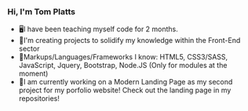 ### Hi, I'm Tom Platts

<ul>
  <li>🖥️I have been teaching myself code for 2 months.
  <li>💬I'm creating projects to solidify my knowledge within the Front-End sector
  <li>🌱Markups/Languages/Frameworks I know: HTML5, CSS3/SASS, JavaScript, Jquery, Bootstrap, Node.JS (Only for modules at the moment)
  <li>🔭I am currently working on a Modern Landing Page as my second project for my porfolio website! Check out the landing page in my repositories!
<ul>

<!--
**TPlatts04/TPlatts04** is a ✨ _special_ ✨ repository because its `README.md` (this file) appears on your GitHub profile.

Here are some ideas to get you started:

- 🔭 I’m currently working on ...
- 🌱 I’m currently learning ...
- 👯 I’m looking to collaborate on ...
- 🤔 I’m looking for help with ...
- 💬 Ask me about ...
- 📫 How to reach me: ...
- 😄 Pronouns: ...
- ⚡ Fun fact: ...
-->
